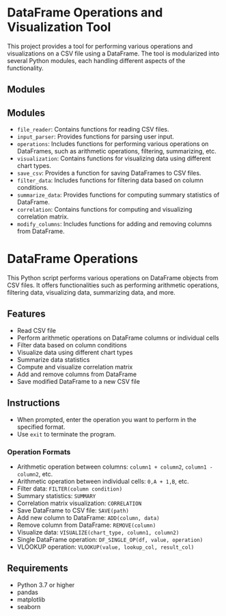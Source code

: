 # DataFrame Operations and Visualization Tool

This project provides a tool for performing various operations and visualizations on a CSV file using a DataFrame. The tool is modularized into several Python modules, each handling different aspects of the functionality.

## Modules

## Modules

- `file_reader`: Contains functions for reading CSV files.
- `input_parser`: Provides functions for parsing user input.
- `operations`: Includes functions for performing various operations on DataFrames, such as arithmetic operations, filtering, summarizing, etc.
- `visualization`: Contains functions for visualizing data using different chart types.
- `save_csv`: Provides a function for saving DataFrames to CSV files.
- `filter_data`: Includes functions for filtering data based on column conditions.
- `summarize_data`: Provides functions for computing summary statistics of DataFrame.
- `correlation`: Contains functions for computing and visualizing correlation matrix.
- `modify_columns`: Includes functions for adding and removing columns from DataFrame.


# DataFrame Operations

This Python script performs various operations on DataFrame objects from CSV files. It offers functionalities such as performing arithmetic operations, filtering data, visualizing data, summarizing data, and more.

## Features

- Read CSV file
- Perform arithmetic operations on DataFrame columns or individual cells
- Filter data based on column conditions
- Visualize data using different chart types
- Summarize data statistics
- Compute and visualize correlation matrix
- Add and remove columns from DataFrame
- Save modified DataFrame to a new CSV file


## Instructions

- When prompted, enter the operation you want to perform in the specified format.
- Use `exit` to terminate the program.

### Operation Formats

- Arithmetic operation between columns: `column1 + column2`, `column1 - column2`, etc.
- Arithmetic operation between individual cells: `0,A + 1,B`, etc.
- Filter data: `FILTER(column condition)`
- Summary statistics: `SUMMARY`
- Correlation matrix visualization: `CORRELATION`
- Save DataFrame to CSV file: `SAVE(path)`
- Add new column to DataFrame: `ADD(column, data)`
- Remove column from DataFrame: `REMOVE(column)`
- Visualize data: `VISUALIZE(chart_type, column1, column2)`
- Single DataFrame operation: `DF_SINGLE_OP(df, value, operation)`
- VLOOKUP operation: `VLOOKUP(value, lookup_col, result_col)`


## Requirements

- Python 3.7 or higher
- pandas
- matplotlib
- seaborn


